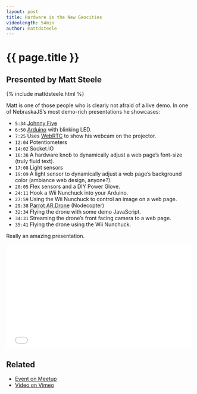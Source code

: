 ```yaml
---
layout: post
title: Hardware is the New Geocities
videolength: 54min
author: mattdsteele
---
```


# {{ page.title }}

## Presented by Matt Steele

{% include mattdsteele.html %}

Matt is one of those people who is clearly not afraid of a live demo. In one of NebraskaJS’s most demo-rich presentations he showcases:

 * `5:34` [Johnny Five](https://github.com/rwaldron/johnny-five)
 * `6:50` [Arduino](http://arduino.cc/) with blinking LED.
 * `7:25` Uses [WebRTC](http://www.webrtc.org/) to show his webcam on the projector.
 * `12:04` Potentiometers
 * `14:02` Socket.IO
 * `16:38` A hardware knob to dynamically adjust a web page’s font-size (truly fluid text).
 * `17:08` Light sensors
 * `19:09` A light sensor to dynamically adjust a web page’s background color (ambiance web design, anyone?).
 * `20:05` Flex sensors and a DIY Power Glove.
 * `24:11` Hook a Wii Nunchuck into your Arduino.
 * `27:59` Using the Wii Nunchuck to control an image on a web page.
 * `29:38` [Parrot AR.Drone](http://ardrone2.parrot.com/) (Nodecopter)
 * `32:34` Flying the drone with some demo JavaScript.
 * `34:31` Streaming the drone’s front facing camera to a web page.
 * `35:41` Flying the drone using the Wii Nunchuck.

Really an amazing presentation.

<div class="fluid-width-video-wrapper"><iframe src="//player.vimeo.com/video/83907789" width="500" height="281" frameborder="0" webkitallowfullscreen mozallowfullscreen allowfullscreen></iframe></div>

## Related

* [Event on Meetup](http://www.meetup.com/nebraskajs/events/140479272/)
* [Video on Vimeo](http://vimeo.com/83907789)